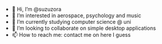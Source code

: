 - 👋 Hi, I’m @suzuzora
- 👀 I’m interested in aerospace, psychology and music
- 🌱 I’m currently studying computer science @ uni
- 💞️ I’m looking to collaborate on simple desktop applications
- 📫 How to reach me: contact me on here I guess

<!---
suzuzora/suzuzora is a ✨ special ✨ repository because its `README.md` (this file) appears on your GitHub profile.
You can click the Preview link to take a look at your changes.
--->
